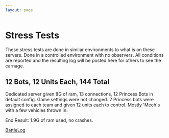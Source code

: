 ```yaml
---
layout: page
---
```

# Stress Tests

These stress tests are done in similar environments to what is on these servers.
Done in a controlled environment with no observers. All conditions are reported
and the resulting log will be posted here for others to see the carnage.

## 12 Bots, 12 Units Each, 144 Total

Dedicated server given 8G of ram, 13 connections, 12 Princess Bots in default
config. Game settings were not changed. 2 Princess bots were assigned to each
team and given 12 units each to control. Mostly 'Mech's with a few vehicles
thrown in.

End Result: 1.9G of ram used, no crashes.

[BattleLog](./2021-03-14-battlelog.html)
